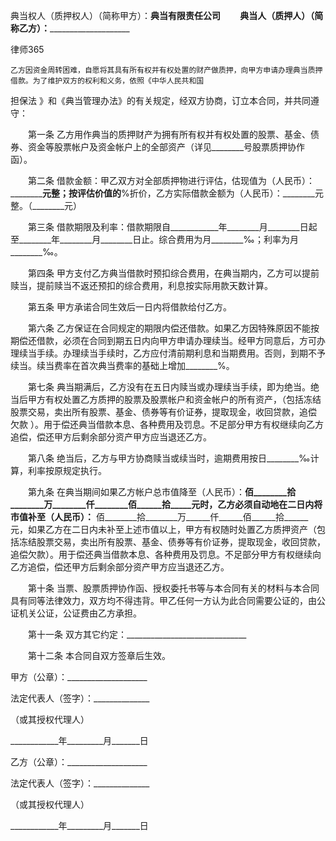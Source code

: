 
 典当权人（质押权人）（简称甲方）：____典当有限责任公司
　　典当人（质押人）（简称乙方）：________________________
               




 
律师365






    乙方因资金周转困难，自愿将其具有所有权并有权处置的财产做质押，向甲方申请办理典当质押借款。为了维护双方的权利和义务，依照《中华人民共和国

担保法
》和《典当管理办法》的有关规定，经双方协商，订立本合同，并共同遵守：

　　第一条  乙方用作典当的质押财产为拥有所有权并有权处置的股票、基金、债券、资金等股票帐户及资金帐户上的全部资产（详见________号股票质押协作函）。


　　第二条  借款金额：甲乙双方对全部质押物进行评估，估现值为（人民币）：________________元整；按评估价值的________%折价，乙方实际借款金额为（人民币）：________元整。（________元）


　　第三条  借款期限及利率：借款期限自____________年________月________日起至________年________月________日止。综合费用为月________‰；利率为月________‰。


　　第四条  甲方支付乙方典当借款时预扣综合费用，在典当期内，乙方可以提前赎当，提前赎当不返还预扣的综合费用，利息按实际用款天数计算。


　　第五条  甲方承诺合同生效后一日内将借款给付乙方。


　　第六条  乙方保证在合同规定的期限内偿还借款。如果乙方因特殊原因不能按期偿还借款，必须在合同到期五日内向甲方申请办理续当。经甲方同意后，方可办理续当手续。办理续当手续时，乙方应付清前期利息和当期费用。否则，到期不予续当。续当费率在首次典当费率的基础上增加________%。


　　第七条  典当期满后，乙方没有在五日内赎当或办理续当手续，即为绝当。绝当后甲方有权处置乙方质押的股票及股票帐户和资金帐户的所有资产，（包括冻结股票交易，卖出所有股票、基金、债券等有价证券，提取现金，收回贷款，追偿
欠款
）。用于偿还典当借款本息、各种费用及罚息。不足部分甲方有权继续向乙方追偿，偿还甲方后剩余部分资产甲方应当退还乙方。


　　第八条  绝当后，乙方与甲方协商赎当或续当时，逾期费用按日________‰计算，利率按原规定执行。


　　第九条  在典当期间如果乙方帐户总市值降至（人民币）：________佰________拾________万________仟________佰______拾_____元时，乙方必须自动地在二日内将市值补至（人民币）：________ 佰________拾________万______仟______佰______拾______元，如果乙方在二日内未补至上述市值以上，甲方有权随时处置乙方质押资产（包括冻结股票交易，卖出所有股票、基金、债券等有价证券，提取现金，收回贷款，追偿欠款）。用于偿还典当借款本息、各种费用及罚息。不足部分甲方有权继续向乙方追偿，偿还甲方后剩余部分资产甲方应当退还乙方。


　　第十条  当票、股票质押协作函、授权委托书等与本合同有关的材料与本合同具有同等法律效力，双方均不得违背。甲乙任何一方认为此合同需要公证的，由公证机关公证，公证费由乙方承担。


　　第十一条  双方其它约定：______________________________


　　第十二条  本合同自双方签章后生效。


 



 甲方（公章）：____________________
 
法定代表人（签字）：______________
 
（或其授权代理人）                 
 
____________年_________月_______日
 


 

  乙方（公章）：____________________
  
法定代表人（签字）：______________
  
（或其授权代理人）                 
  
____________年_________月_______日
  

 
  

 
  
 
   
 
   
 
    


    
 

    


    


    
 
 
   
 
  
 
 


